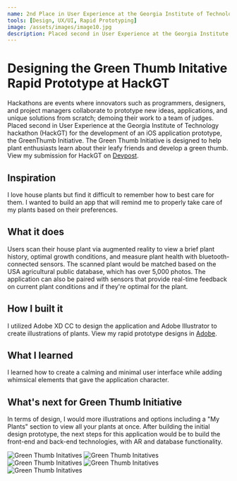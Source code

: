 ```yaml
---
name: 2nd Place in User Experience at the Georgia Institute of Technology Hackathon
tools: [Design, UX/UI, Rapid Prototyping]
image: /assets/images/image10.jpg
description: Placed second in User Experience at the Georgia Institute of Technology hackathon (HackGT) for the development of an iOS application prototype, the GreenThumb Initiative; Users scan their house plant via augmented reality to view a brief plant history, optimal growth conditions, and measure plant health with bluetooth-connected sensors.
---
```

# Designing the Green Thumb Initative Rapid Prototype at HackGT
Hackathons are events where innovators such as programmers, designers, and project managers collaborate to prototype new ideas, applications, and unique solutions from scratch; demoing their work to a team of judges. Placed second in User Experience at the Georgia Institute of Technology hackathon (HackGT) for the development of an iOS application prototype, the GreenThumb Initiative. The Green Thumb Initiative is designed to help plant enthusiasts learn about their leafy friends and develop a green thumb. View my submission for HackGT on [Devpost](https://devpost.com/software/green-thumb-initiative-h0aeo4).

## Inspiration
I love house plants but find it difficult to remember how to best care for them. I wanted to build an app that will remind me to properly take care of my plants based on their preferences.

## What it does
Users scan their house plant via augmented reality to view a brief plant history, optimal growth conditions, and measure plant health with bluetooth-connected sensors. The scanned plant would be matched based on the USA agricultural public database, which has over 5,000 photos. The application can also be paired with sensors that provide real-time feedback on current plant conditions and if they're optimal for the plant.

## How I built it
I utilized Adobe XD CC to design the application and Adobe Illustrator to create illustrations of plants. View my rapid prototype designs in [Adobe](https://adobe.ly/2P6T1Hl).

## What I learned
I learned how to create a calming and minimal user interface while adding whimsical elements that gave the application character.

## What's next for Green Thumb Initiative
In terms of design, I would  more illustrations and options including a "My Plants" section to view all your plants at once. After building the initial design prototype, the next steps for this application would be to build the front-end and back-end technologies, with AR and database functionality.

![Green Thumb Initatives](/assets/images/image10.jpg)
![Green Thumb Initatives](/assets/images/gt1.png)
![Green Thumb Initatives](/assets/images/gt2.png)
![Green Thumb Initatives](/assets/images/gt3.png)
![Green Thumb Initatives](/assets/images/gt4.png)